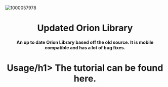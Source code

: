 ![1000057978](https://github.com/user-attachments/assets/490fbf05-e45f-4a14-a87f-ecd4bdfb4924)


<h1 align="center">Updated Orion Library</h1>
<h4 align="center"><b>An up to date</b> Orion Library based off the old source. It is mobile compatible and has a lot of bug fixes.

<h1 align="center">Usage/h1>
The tutorial can be found here.
